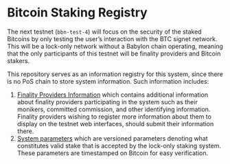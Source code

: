 # Bitcoin Staking Registry

The next testnet (`bbn-test-4`) will focus on the security of the
staked Bitcoins by only testing the user’s interaction with the
BTC signet network.
This will be a lock-only network without a Babylon chain operating,
meaning that the only participants of this testnet will be finality providers
and Bitcoin stakers.

This repository serves as an information registry for this system,
since there is no PoS chain to store system information.
Such information includes:
1. [Finality Providers Information](./finality-providers)
   which contains additional information about
   finality providers participating in the system such as their monikers,
   committed commission, and other identifying information.
   Finality providers wishing to register more information about them to
   display on the testnet web interfaces, should submit their information
   there.
2. [System parameters](./parameters)
   which are versioned parameters denoting what constitutes
   valid stake that is accepted by the lock-only staking system.
   These parameters are timestamped on Bitcoin for easy verification.
